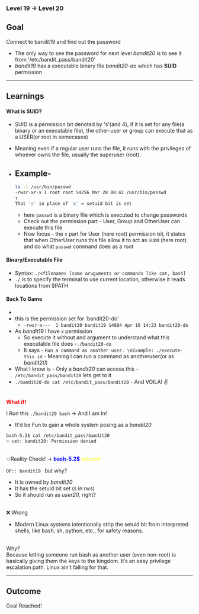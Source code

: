 ### Level 19 -> Level 20


**Goal**<br>
---
Connect to bandit19 and find out the password 
- The only way to see the password for next level _bandit20_ is to see it from '/etc/bandit_pass/bandit20'
- _bandit19_ has a executable binary file _bandit20-do_ which has **SUID** permission

---
**Learnings**<br>
---
#### What is SUID?
- SUID is a permission bit denoted by 's'(and 4), if it is set for any file(a binary or an executable file), the other-user or group can execute that as a USER(or root in somecases) 
- Meaning even if a regular user runs the file, it runs with the privileges of whoever owns the file, usually the superuser (root).

- Example-<br>
    - 
    ```sh
    ls -l /usr/bin/passwd
    -rwsr-xr-x 1 root root 54256 Mar 28 08:42 /usr/bin/passwd
    ↑
    That 's' in place of 'x' = setuid bit is set
    ```
    - here `passwd` is a binary file which is executed to change passwords
    - Check out the permission part - User, Group and OtherUser can execute this file
    - Now focus - the `s` part for User (here root) permission bit, it states that when OtherUser runs this file allow it to act as `SUDO` (here root) and do what `passwd` command does as a root

#### Binary/Executable File
- Syntax: `./<filename> [some aruguments or commands like cat, bash]`
- `./` is to specify the terminal to use current location, otherwise it reads locations from $PATH

#### Back To Game
- 
- this is the permission set for 'bandit20-do'
    + `-rwsr-x---  1 bandit20 bandit19 14884 Apr 10 14:23 bandit20-do`
- As _bandit19_ I have `x` permission
    + So execute it without and argument to understand what this executable file does -`./bandit20-do`
    + It says - `Run a command as another user. \nExample: ./execute-this id` - Meaning I can run a command as anotheruser(or as _bandit20_)
- What I know is - Only a _bandit20_ can access this - `/etc/bandit_pass/bandit20` lets get to it
- `./bandit20-do cat /etc/bandit_pass/bandit20` - And VOILA! ✌️

<br><span style="color:red"><b>What if!</b></span><br>

I Run this `./bandit20 bash` -> And I am In!
- It'd be Fun to gain a whole system posing as a _bandit20_

```sh
bash-5.2$ cat /etc/bandit_pass/bandit20
> cat: bandit20: Permission denied
```
<br>💥Reality Check! -> <b style="color:blue">bash-5.2$ </b><I style="color:yellow">whoami</I> <br>

`OP:: bandit19 ` but why?
- It is owned by _bandit20_
- It has the setuid bit set (s in rws)
- So it should run as _user20_, right?

<br>❌ Wrong<br>
- Modern Linux systems intentionally strip the setuid bit from interpreted shells, like bash, sh, python, etc., for safety reasons.

<br>Why?<br>
Because letting someone run bash as another user (even non-root) is basically giving them the keys to the kingdom. It’s an easy privilege escalation path. Linux ain't falling for that.



---
**Outcome**<br>
---
Goal Reached! <!-- Password to next level:: `0qXahG8ZjOVMN9Ghs7iOWsCfZyXOUbYO` -->